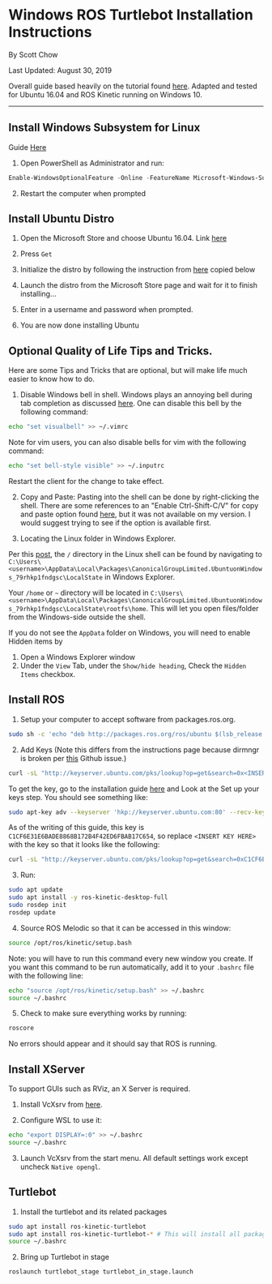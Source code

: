 # Windows ROS Turtlebot Installation Instructions

By Scott Chow

Last Updated: August 30, 2019

Overall guide based heavily on the tutorial found [here](https://janbernloehr.de/2017/06/10/ros-windows).
Adapted and tested for Ubuntu 16.04 and ROS Kinetic running on Windows 10.

---

## Install Windows Subsystem for Linux

Guide [Here](https://docs.microsoft.com/en-us/windows/wsl/install-win10)

1. Open PowerShell as Administrator and run: 

```Powershell
Enable-WindowsOptionalFeature -Online -FeatureName Microsoft-Windows-Subsystem-Linux
```

2. Restart the computer when prompted

## Install Ubuntu Distro

1. Open the Microsoft Store and choose Ubuntu 16.04. Link [here](https://www.microsoft.com/store/apps/9pjn388hp8c9)

2. Press `Get`

3. Initialize the distro by following the instruction from [here](https://docs.microsoft.com/en-us/windows/wsl/initialize-distro) copied below

4. Launch the distro from the Microsoft Store page and wait for it to finish installing...

5. Enter in a username and password when prompted.

6. You are now done installing Ubuntu

## Optional Quality of Life Tips and Tricks.

Here are some Tips and Tricks that are optional, but will make life much easier to know how to do.

1. Disable Windows bell in shell. Windows plays an annoying bell during tab completion as discussed [here](https://github.com/Microsoft/WSL/issues/715#issuecomment-344888457). One can disable this bell by the following command:

```bash
echo "set visualbell" >> ~/.vimrc
```

Note for vim users, you can also disable bells for vim with the following command:

```bash
echo "set bell-style visible" >> ~/.inputrc
```

Restart the client for the change to take effect.

2. Copy and Paste: Pasting into the shell can be done by right-clicking the shell. There are some references to an "Enable Ctrl-Shift-C/V" for copy and paste option found [here](https://devblogs.microsoft.com/commandline/copy-and-paste-arrives-for-linuxwsl-consoles/), but it was not available on my version. I would suggest trying to see if the option is available first.

3. Locating the Linux folder in Windows Explorer. 

Per this [post](https://askubuntu.com/questions/759880/where-is-the-ubuntu-file-system-root-directory-in-windows-subsystem-for-linux-an), the `/` directory in the Linux shell can be found by navigating to `C:\Users\<username>\AppData\Local\Packages\CanonicalGroupLimited.UbuntuonWindows_79rhkp1fndgsc\LocalState` in Windows Explorer. 

Your `/home` or `~` directory will be located in `C:\Users\<username>\AppData\Local\Packages\CanonicalGroupLimited.UbuntuonWindows_79rhkp1fndgsc\LocalState\rootfs\home`. This will let you open files/folder from the Windows-side outside the shell.

If you do not see the `AppData` folder on Windows, you will need to enable Hidden items by 

1. Open a Windows Explorer window
2. Under the `View` Tab, under the `Show/hide heading`,  Check the `Hidden Items` checkbox.


## Install ROS

1. Setup your computer to accept software from packages.ros.org. 

```bash
sudo sh -c 'echo "deb http://packages.ros.org/ros/ubuntu $(lsb_release -sc) main" > /etc/apt/sources.list.d/ros-latest.list'
```


2. Add Keys (Note this differs from the instructions page because dirmngr is broken per [this](https://github.com/Microsoft/WSL/issues/3286) Github issue.)

```bash
curl -sL "http://keyserver.ubuntu.com/pks/lookup?op=get&search=0x<INSERT KEY HERE>"  | sudo apt-key add

```

To get the key, go to the installation guide [here](http://wiki.ros.org/kinetic/Installation/Ubuntu) and Look at the Set up your keys step. You should see something like:

```bash
sudo apt-key adv --keyserver 'hkp://keyserver.ubuntu.com:80' --recv-key C1CF6E31E6BADE8868B172B4F42ED6FBAB17C654
```

As of the writing of this guide, this key is `C1CF6E31E6BADE8868B172B4F42ED6FBAB17C654`, so replace `<INSERT KEY HERE>` with the key so that it looks like the following:

```bash
curl -sL "http://keyserver.ubuntu.com/pks/lookup?op=get&search=0xC1CF6E31E6BADE8868B172B4F42ED6FBAB17C654"  | sudo apt-key add
```

3. Run:
```bash
sudo apt update
sudo apt install -y ros-kinetic-desktop-full
sudo rosdep init
rosdep update
```

4. Source ROS Melodic so that it can be accessed in this window:

```bash
source /opt/ros/kinetic/setup.bash
```

Note: you will have to run this command every new window you create. If you want this command to be run automatically, add it to your `.bashrc` file with the following line:

```bash
echo "source /opt/ros/kinetic/setup.bash" >> ~/.bashrc
source ~/.bashrc
```

5. Check to make sure everything works by running:
```bash
roscore
```
No errors should appear and it should say that ROS is running.

## Install XServer

To support GUIs such as RViz, an X Server is required.

1. Install VcXsrv from [here](https://sourceforge.net/projects/vcxsrv/).

2. Configure WSL to use it:

```bash
echo "export DISPLAY=:0" >> ~/.bashrc
source ~/.bashrc
```

3. Launch VcXsrv from the start menu. All default settings work except uncheck `Native opengl`.

## Turtlebot

1. Install the turtlebot and its related packages
```bash
sudo apt install ros-kinetic-turtlebot
sudo apt install ros-kinetic-turtlebot-* # This will install all packages, you may only need a subset.
source ~/.bashrc
```

2. Bring up Turtlebot in stage
```bash
roslaunch turtlebot_stage turtlebot_in_stage.launch
```
